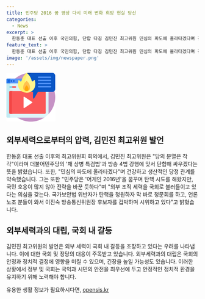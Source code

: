 ```yaml
---
title: 민주당 2016 꿈 영상 다시 미래 변화 희망 현실 당신
categories:
  - News
excerpt: >
  한동훈 대표 선출 이후 국민의힘, 단합 다짐 김민진 최고위원 민심의 파도에 올라타겠다며 건강하고 생산적인 당정 관계 약속. 민주당, 국민 호응 부족으로 전략 변경이라며 외부 조직 세력 국회 불러들이고 있다는 의심 표명. 노조들이 후보자 겁박, 청문회 주장.
feature_text: >
  한동훈 대표 선출 이후 국민의힘, 단합 다짐 김민진 최고위원 민심의 파도에 올라타겠다며 건강하고 생산적인 당정 관계 약속. 민주당, 국민 호응 부족으로 전략 변경이라며 외부 조직 세력 국회 불러들이고 있다는 의심 표명. 노조들이 후보자 겁박, 청문회 주장.
image: '/assets/img/newspaper.png'
---
```


<p><img src="/assets/img/news.png" alt="rentncar 속보" /></p>

<h2 data-ke-size="size26">외부세력으로부터의 압력, 김민진 최고위원 발언</h2>

<p data-ke-size="size16">한동훈 대표 선출 이후의 최고위원회 회의에서, 김민진 최고위원은 "당의 분열은 착각"이라며 더불어민주당의 '채 상병 특검법'과 방송 4법 강행에 맞서 단합해 싸우겠다는 뜻을 밝혔습니다. 또한, "민심의 파도에 올라타겠다"며 건강하고 생산적인 당정 관계를 약속했습니다. 그는 또한 "민주당은 '어게인 2016년'을 꿈꾸며 탄핵 시도를 해왔지만, 국민 호응이 많지 않아 전략을 바꾼 듯하다"며 "외부 조직 세력을 국회로 불러들이고 있다는 의심을 갖는다. 국가보안법 위반자가 탄핵을 청원하자 막 바로 청문회를 하고, 언론노조 분들이 와서 이진숙 방송통신위원장 후보자를 겁박하며 시위하고 있다"고 밝혔습니다.</p>

<h2 data-ke-size="size26">외부세력과의 대립, 국회 내 갈등</h2>

<p data-ke-size="size16">김민진 최고위원의 발언은 외부 세력이 국회 내 갈등을 조장하고 있다는 우려를 나타냅니다. 이에 대한 국회 및 정당의 대응이 주목받고 있습니다. 외부세력과의 대립은 국회의 안정과 정치적 결정에 영향을 미칠 수 있으며, 긴장을 높일 가능성도 있습니다. 이러한 상황에서 정부 및 국회는 국익과 시민의 안전을 최우선에 두고 안정적인 정치적 환경을 유지하기 위해 노력해야 합니다.</p>
유용한 생활 정보가 필요하시다면, <a href="https://opensis.kr" rel="dofollow">opensis.kr</a>


